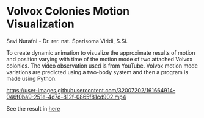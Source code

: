 # Volvox Colonies Motion Visualization
Sevi Nurafni - Dr. rer. nat. Sparisoma Viridi, S.Si.

<p align"justify">To create dynamic animation to visualize the approximate results of motion and position varying with time of the motion mode of two attached Volvox colonies. The video observation used is from YouTube. Volvox motion mode variations are predicted using a two-body system and then a program is made using Python. </p>


https://user-images.githubusercontent.com/32007202/161664914-046f0ba9-251e-4d7d-812f-0865f81cd902.mp4

<p>See the result in <a href="motion/result1.md">here</a>
